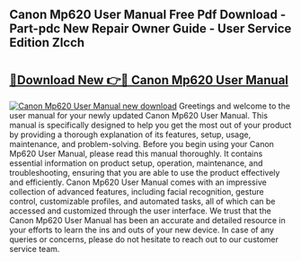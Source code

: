 ## Canon Mp620 User Manual Free Pdf Download - Part-pdc New Repair Owner Guide - User Service Edition ZIcch

# <h2><a href="http://bc21269.oget.top/?id=Canon+Mp620+User+Manual">🔗Download New 👉🔴 Canon Mp620 User Manual</a></h2>

[![Canon Mp620 User Manual new download](https://i.imgur.com/5g1atiW.png)](http://bc21269.oget.top/?id=Canon+Mp620+User+Manual)
Greetings and welcome to the user manual for your newly updated Canon Mp620 User Manual. This manual is specifically designed to help you get the most out of your product by providing a thorough explanation of its features, setup, usage, maintenance, and problem-solving. Before you begin using your Canon Mp620 User Manual, please read this manual thoroughly. It contains essential information on product setup, operation, maintenance, and troubleshooting, ensuring that you are able to use the product effectively and efficiently. Canon Mp620 User Manual comes with an impressive collection of advanced features, including facial recognition, gesture control, customizable profiles, and automated tasks, all of which can be accessed and customized through the user interface. We trust that the Canon Mp620 User Manual has been an accurate and detailed resource in your efforts to learn the ins and outs of your new device. In case of any queries or concerns, please do not hesitate to reach out to our customer service team.
